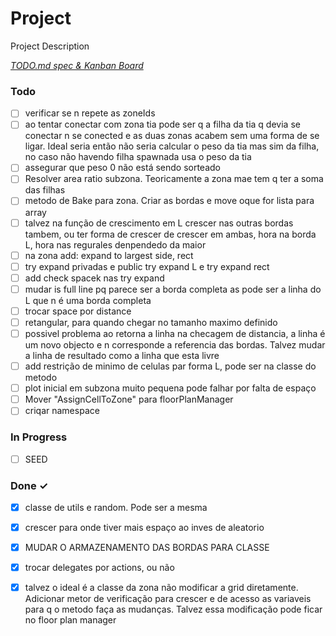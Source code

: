 # Project

Project Description

<em>[TODO.md spec & Kanban Board](https://bit.ly/3fCwKfM)</em>

### Todo

- [ ] verificar se n repete as zoneIds  
- [ ] ao tentar conectar com zona tia pode ser q a filha da tia q devia se conectar n se conected e as duas zonas acabem sem uma forma de se ligar. Ideal seria então não seria calcular o peso da tia mas sim da filha, no caso não havendo filha spawnada usa o peso da tia  
- [ ] assegurar que peso 0 não está sendo sorteado  
- [ ] Resolver area ratio subzona. Teoricamente a zona mae tem q ter a soma das filhas  
- [ ] metodo de Bake para zona. Criar as bordas e move oque for lista para array  
- [ ] talvez na função de crescimento em L crescer nas outras bordas tambem, ou ter forma de crescer de crescer em ambas, hora na borda L, hora nas regurales denpendedo da maior  
- [ ] na zona add: expand to largest side, rect  
- [ ] try expand privadas e public try expand L e try expand rect  
- [ ] add check spacek nas try expand  
- [ ] mudar is full line pq parece ser a borda completa as pode ser a linha do L que n é uma borda completa  
- [ ] trocar space por distance  
- [ ] retangular, para quando chegar no tamanho maximo definido  
- [ ] possivel problema ao retorna a linha na checagem de distancia, a linha é um novo objecto e n corresponde a referencia das bordas. Talvez mudar a linha de resultado como a linha que esta livre  
- [ ] add restrição de minimo de celulas par forma L, pode ser na classe do metodo  
- [ ] plot inicial em subzona muito pequena pode falhar por falta de espaço  
- [ ] Mover "AssignCellToZone" para floorPlanManager  
- [ ] criqar namespace  

### In Progress

- [ ] SEED  

### Done ✓

- [x] classe de utils e random. Pode ser a mesma  
- [x] crescer para onde tiver mais espaço ao inves de aleatorio  
- [x] MUDAR O ARMAZENAMENTO DAS BORDAS PARA CLASSE  
- [x] trocar delegates por actions, ou não  
- [x] talvez o ideal é a classe da zona não modificar a grid diretamente. Adicionar metor de verificação para crescer e de acesso as variaveis para q o metodo faça as mudanças. Talvez essa modificação pode ficar no floor plan manager  

